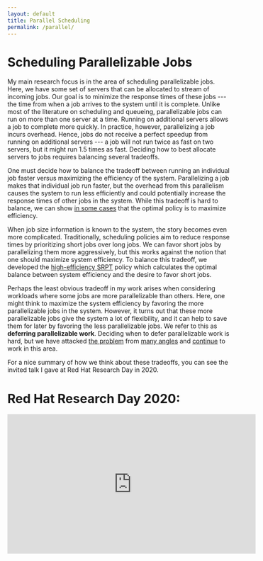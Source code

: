 ```yaml
---
layout: default 
title: Parallel Scheduling 
permalink: /parallel/
---
```

# Scheduling Parallelizable Jobs

My main research focus is in the area of scheduling parallelizable jobs.
Here, we have some set of servers that can be allocated to stream of incoming jobs.
Our goal is to minimize the response times of these jobs --- the time from when a job arrives to the system until it is complete.
Unlike most of the literature on scheduling and queueing, parallelizable jobs can run on more than one server at a time.
Running on additional servers allows a job to complete more quickly.
In practice, however, parallelizing a job incurs overhead.
Hence, jobs do not receive a perfect speedup from running on additional servers --- a job will not run twice as fast on two servers, but it might run 1.5 times as fast.
Deciding how to best allocate servers to jobs requires balancing several tradeoffs.

One must decide how to balance the tradeoff between running an individual job faster versus maximizing the efficiency of the system.
Parallelizing a job makes that individual job run faster, but the overhead from this parallelism causes the system to run less efficiently and could potentially increase the response times of other jobs in the system.
While this tradeoff is hard to balance, we can show [in some cases](https://arxiv.org/abs/1707.07097) that the optimal policy is to maximize efficiency.

When job size information is known to the system, the story becomes even more complicated.
Traditionally, scheduling policies aim to reduce response times by prioritizing short jobs over long jobs.
We can favor short jobs by parallelizing them more aggressively, but this works against the notion that one should maximize system efficiency.
To balance this tradeoff, we developed the [high-efficiency SRPT](https://arxiv.org/pdf/2011.09676.pdf) policy which calculates the optimal balance between system efficiency and the desire to favor short jobs.

Perhaps the least obvious tradeoff in my work arises when considering workloads where some jobs are more parallelizable than others.
Here, one might think to maximize the system efficiency by favoring the more parallelizable jobs in the system.
However, it turns out that these more parallelizable jobs give the system a lot of flexibility, and it can help to save them for later by favoring the less parallelizable jobs.
We refer to this as **deferring parallelizable work**.
Deciding when to defer parallelizable work is hard, but we have attacked [the problem](https://arxiv.org/abs/1707.07097) from [many angles](https://dl.acm.org/doi/pdf/10.1145/3350755.3400265) and [continue](/publications/) to work in this area.

For a nice summary of how we think about these tradeoffs, you can see the invited talk I gave at Red Hat Research Day in 2020.


# Red Hat Research Day 2020:
<iframe width="560" height="315" src="https://www.youtube.com/embed/3pF4l0YMODI" title="YouTube video player" frameborder="0" allow="accelerometer; autoplay; clipboard-write; encrypted-media; gyroscope; picture-in-picture" allowfullscreen></iframe>
